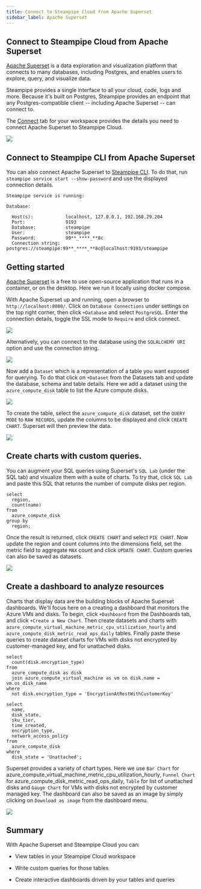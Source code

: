 ```yaml
---
title: Connect to Steampipe Cloud from Apache Superset
sidebar_label: Apache Superset
---
```


##  Connect to Steampipe Cloud from Apache Superset

[Apache Superset](https://superset.apache.org/) is a data exploration and visualization platform that connects to many databases, including Postgres, and enables users to explore, query, and visualize data.

Steampipe provides a single interface to all your cloud, code, logs and more. Because it's built on Postgres, Steampipe provides an endpoint that any Postgres-compatible client -- including Apache Superset -- can connect to.

The [Connect](/docs/cloud/integrations/overview) tab for your workspace provides the details you need to connect Apache Superset to Steampipe Cloud.

<div style={{"marginBottom":"2em","borderWidth":"thin", "borderStyle":"solid", "borderColor":"lightgray", "padding":"20px", "width":"90%"}}>
<img src="/images/docs/cloud/steampipe-cloud-connect-details.jpg" />
</div>

##  Connect to Steampipe CLI from Apache Superset

You can also connect Apache Superset to [Steampipe CLI](https://steampipe.io/downloads). To do that, run `steampipe service start --show-password` and use the displayed connection details.

```
Steampipe service is running:

Database:

  Host(s):            localhost, 127.0.0.1, 192.168.29.204
  Port:               9193
  Database:           steampipe
  User:               steampipe
  Password:           99**_****_**8c
  Connection string:  postgres://steampipe:99**_****_**8c@localhost:9193/steampipe
  ```

## Getting started

[Apache Superset](https://superset.apache.org/docs/installation/) is a free to use open-source application that runs in a container, or on the desktop. Here we run it locally using docker compose.

With Apache Superset up and running, open a browser to `http://localhost:8080/`. Click on `Database Connections` under settings on the top right corner, then click `+Database` and select `PostgreSQL`. Enter the connection details, toggle the SSL mode to `Require` and click connect.

<div style={{"marginTop":"1em", "marginBottom":"1em", "width":"90%"}}>
<img src="/images/docs/cloud/apache-superset-connection-success.png" />
</div>

Alternatively, you can connect to the database using the `SQLALCHEMY URI` option and use the connection string.

<div style={{"marginTop":"1em", "marginBottom":"1em", "width":"90%"}}>
<img src="/images/docs/cloud/apache-superset-uri-connection.png" />
</div>

Now add a `Dataset` which is a representation of a table you want exposed for querying. To do that click on `+Dataset` from the Datasets tab and update the database, schema and table details. Here we add a dataset using the `azure_compute_disk` table to list the Azure compute disks.

<div style={{"marginTop":"1em", "marginBottom":"1em", "width":"50%"}}>
<img src="/images/docs/cloud/apache-superset-dataset-creation.png" />
</div>

To create the table, select the `azure_compute_disk` dataset, set the `QUERY MODE` to `RAW RECORDS`, update the columns to be displayed and click `CREATE CHART`. Superset will then preview the data.

<div style={{"marginTop":"1em", "marginBottom":"1em", "width":"90%"}}>
<img src="/images/docs/cloud/apache-superset-disk-preview.png" />
</div>

## Create charts with custom queries.

You can augment your SQL queries using Superset's `SQL Lab` (under the SQL tab) and visualize them with a suite of charts. To try that, click `SQL Lab` and paste this SQL that returns the number of compute disks per region.

```
select
  region,
  count(name)
from
  azure_compute_disk
group by
  region;
  ```

Once the result is returned, click `CREATE CHART` and select `PIE CHART`. Now update the region and count columns into the dimensions field, set the metric field to aggregate `MAX` count and click `UPDATE CHART`. Custom queries can also be saved as datasets.

<div style={{"marginTop":"1em", "marginBottom":"1em", "width":"90%"}}>
<img src="/images/docs/cloud/apache-superset-custom-query.png" />
</div>

## Create a dashboard to analyze resources

Charts that display data are the building blocks of Apache Superset dashboards. We'll focus here on a creating a dashboard that monitors the Azure VMs and disks. To begin, click `+Dashboard` from the Dashboards tab, and click `+Create a New Chart`. Then create datasets and charts with `azure_compute_virtual_machine_metric_cpu_utilization_hourly` and `azure_compute_disk_metric_read_ops_daily` tables. Finally paste these queries to create dataset charts for VMs with disks not encrypted by customer-managed key, and for unattached disks.

```
select
  count(disk.encryption_type)
from
  azure_compute_disk as disk
  join azure_compute_virtual_machine as vm on disk.name = vm.os_disk_name
where
  not disk.encryption_type = 'EncryptionAtRestWithCustomerKey'
  ```

```
select
  name,
  disk_state,
  sku_tier,
  time_created,
  encryption_type,
  network_access_policy
from
  azure_compute_disk
where
  disk_state = 'Unattached';
  ```

Superset provides a variety of chart types. Here we use `Bar Chart` for azure_compute_virtual_machine_metric_cpu_utilization_hourly, `Funnel Chart` for azure_compute_disk_metric_read_ops_daily, `Table` for list of unattached disks and `Gauge Chart` for VMs with disks not encrypted by customer managed key. The dashboard can also be saved as an image by simply clicking on `Download as image` from the dashboard menu.

<div style={{"marginTop":"1em", "marginBottom":"1em", "width":"90%"}}>
<img src="/images/docs/cloud/apache-superset-dashboard-preview.png" />
</div>

## Summary

With Apache Superset and Steampipe Cloud you can:

- View tables in your Steampipe Cloud workspace

- Write custom queries for those tables

- Create interactive dashboards driven by your tables and queries